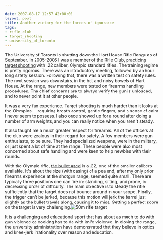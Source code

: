 ```yaml
---

date: 2007-08-17 12:57:42+00:00
layout: post
title: Another victory for the forces of ignorance
tags:
- rifle_club
- target_shooting
- university_of_toronto
---
```


The University of Toronto is shutting down the Hart House Rifle Range as of September. In 2005-2006 I was a member of the Rifle Club, practicing [target shooting](http://en.wikipedia.org/wiki/50_m_Rifle) with .22 caliber, Olympic standard rifles. The training regime is pretty rigorous. There was an introductory meeting, followed by an hour long safety session. Following that, there was a written test on safety rules.  The next session was downstairs, in the hot and noisy bowels of Hart House. At the range, new members were tested on firearms handling procedures. The chief concerns are to always verify the gun is unloaded, and to never point it at other people.

It was a very fun experience. Target shooting is much harder than it looks at the Olympics -- requiring breath control, gentle fingers, and a sense of calm I never seem to possess. I also once showed up for a round after doing a number of arm weights, and you can really notice when you aren't steady.

It also taught me a much greater respect for firearms. All of the officers at the club were zealous in their regard for safety.  A few members were gun enthusiasts, to be sure. They had specialized weapons, were in the military, or just spent a lot of time at the range. These people were also most concerned about safe handling and were keen to help newbies with their rounds.

With the Olympic rifle, [the bullet used](http://en.wikipedia.org/wiki/.22_Long_Rifle) is a .22, one of the smaller calibers available. It's about the size (with casing) of a pea and, after my only prior firearms experience at the shotgun range, seemed quite small.  There are typically three positions one can fire in: standing, sitting, and prone, in decreasing order of difficulty. The main objective is to steady the rifle sufficiently that the target does not bounce around in your scope. Finally, the trigger can't be jerked, because this motion will jerk the barrel just slightly as the bullet travels along, causing it to miss. Getting a perfect score on the target is very challenging.![50m rifle target](http://upload.wikimedia.org/wikipedia/commons/4/4a/50_meter_rifle_target.svg)

It is a challenging and educational sport that has about as much to do with gun violence as cooking has to do with knife violence. In closing the range, the university administration have demonstrated that they believe in optics and knee-jerk irrationality over reason and education.

